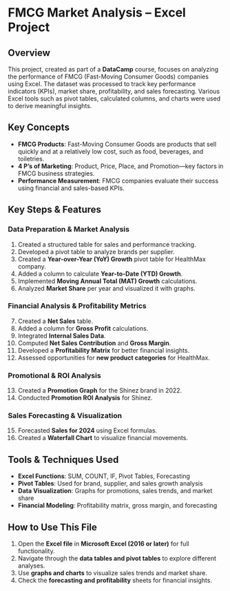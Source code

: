 # FMCG Market Analysis – Excel Project

## Overview
This project, created as part of a **DataCamp** course, focuses on analyzing the performance of FMCG (Fast-Moving Consumer Goods) companies using Excel. The dataset was processed to track key performance indicators (KPIs), market share, profitability, and sales forecasting. Various Excel tools such as pivot tables, calculated columns, and charts were used to derive meaningful insights.

## Key Concepts
- **FMCG Products**: Fast-Moving Consumer Goods are products that sell quickly and at a relatively low cost, such as food, beverages, and toiletries.
- **4 P’s of Marketing**: Product, Price, Place, and Promotion—key factors in FMCG business strategies.
- **Performance Measurement**: FMCG companies evaluate their success using financial and sales-based KPIs.

## Key Steps & Features

### Data Preparation & Market Analysis
1. Created a structured table for sales and performance tracking.
2. Developed a pivot table to analyze brands per supplier.
3. Created a **Year-over-Year (YoY) Growth** pivot table for HealthMax company.
4. Added a column to calculate **Year-to-Date (YTD) Growth**.
5. Implemented **Moving Annual Total (MAT) Growth** calculations.
6. Analyzed **Market Share** per year and visualized it with graphs.

### Financial Analysis & Profitability Metrics
7. Created a **Net Sales** table.
8. Added a column for **Gross Profit** calculations.
9. Integrated **Internal Sales Data**.
10. Computed **Net Sales Contribution** and **Gross Margin**.
11. Developed a **Profitability Matrix** for better financial insights.
12. Assessed opportunities for **new product categories** for HealthMax.

### Promotional & ROI Analysis
13. Created a **Promotion Graph** for the Shinez brand in 2022.
14. Conducted **Promotion ROI Analysis** for Shinez.

### Sales Forecasting & Visualization
15. Forecasted **Sales for 2024** using Excel formulas.
16. Created a **Waterfall Chart** to visualize financial movements.

## Tools & Techniques Used
- **Excel Functions**: SUM, COUNT, IF, Pivot Tables, Forecasting
- **Pivot Tables**: Used for brand, supplier, and sales growth analysis
- **Data Visualization**: Graphs for promotions, sales trends, and market share
- **Financial Modeling**: Profitability matrix, gross margin, and forecasting

## How to Use This File
1. Open the **Excel file** in **Microsoft Excel (2016 or later)** for full functionality.
2. Navigate through the **data tables and pivot tables** to explore different analyses.
3. Use **graphs and charts** to visualize sales trends and market share.
4. Check the **forecasting and profitability** sheets for financial insights.
